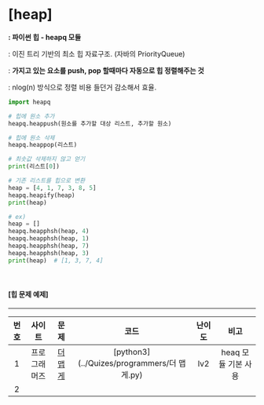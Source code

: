 # [heap]

**: 파이썬 힙 - heapq 모듈**

: 이진 트리 기반의 최소 힙 자료구조. (자바의 PriorityQueue)

: **가지고 있는 요소를 push, pop 할때마다 자동으로 힙 정렬해주는 것**

: nlog(n) 방식으로 정렬 비용 들던거 감소해서 효율.

```python
import heapq

# 힙에 원소 추가
heapq.heappush(원소를 추가할 대상 리스트, 추가할 원소)

# 힙에 원소 삭제
heapq.heappop(리스트)

# 최솟값 삭제하지 않고 얻기
print(리스트[0])

# 기존 리스트를 힙으로 변환
heap = [4, 1, 7, 3, 8, 5]
heapq.heapify(heap)
print(heap)

# ex)
heap = []
heapq.heapphsh(heap, 4)
heapq.heapphsh(heap, 1)
heapq.heapphsh(heap, 7)
heapq.heapphsh(heap, 3)
print(heap)  # [1, 3, 7, 4]
```

<br>

#### [힙 문제 예제]

----

| 번호 |    사이트    |                             문제                             |                    코드                     | 난이도 |        비고         |
| :--: | :----------: | :----------------------------------------------------------: | :-----------------------------------------: | :----: | :-----------------: |
|  1   | 프로그래머즈 | [더 맵게](https://programmers.co.kr/learn/courses/30/lessons/42626#) | [python3](../Quizes/programmers/더 맵게.py) |  lv2   | heaq 모듈 기본 사용 |
|  2   |              |                                                              |                                             |        |                     |